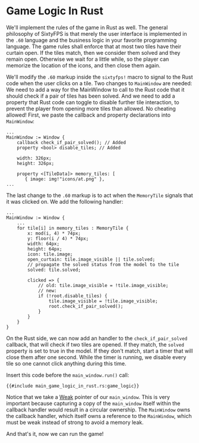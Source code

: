 # Game Logic In Rust

We'll implement the rules of the game in Rust as well. The general philosophy of SixtyFPS is that merely the user
interface is implemented in the `.60` language and the business logic in your favorite programming
language. The game rules shall enforce that at most two tiles have their curtain open. If the tiles match, then we
consider them solved and they remain open. Otherwise we wait for a little while, so the player can memorize
the location of the icons, and then close them again.

We'll modify the `.60` markup inside the `sixtyfps!` macro to signal to the Rust code when the user clicks on a tile.
Two changes to `MainWindow` are needed: We need to add a way for the MainWindow to call to the Rust code that it should
check if a pair of tiles has been solved. And we need to add a property that Rust code can toggle to disable further
tile interaction, to prevent the player from opening more tiles than allowed. No cheating allowed! First, we paste
the callback and property declarations into `MainWindow`:


```60
...
MainWindow := Window {
    callback check_if_pair_solved(); // Added
    property <bool> disable_tiles; // Added

    width: 326px;
    height: 326px;

    property <[TileData]> memory_tiles: [
       { image: img!"icons/at.png" },
...
```

The last change to the `.60` markup is to act when the `MemoryTile` signals that it was clicked on. We add the following handler:

```60
...
MainWindow := Window {
    ...
    for tile[i] in memory_tiles : MemoryTile {
        x: mod(i, 4) * 74px;
        y: floor(i / 4) * 74px;
        width: 64px;
        height: 64px;
        icon: tile.image;
        open_curtain: tile.image_visible || tile.solved;
        // propagate the solved status from the model to the tile
        solved: tile.solved;

        clicked => {
            // old: tile.image_visible = !tile.image_visible;
            // new:
            if (!root.disable_tiles) {
                tile.image_visible = !tile.image_visible;
                root.check_if_pair_solved();
            }
        }
    }
}
```

On the Rust side, we can now add an handler to the `check_if_pair_solved` callback, that will check if
two tiles are opened. If they match, the `solved` property is set to true in the model. If they don't
match, start a timer that will close them after one second. While the timer is running, we disable every tile so
one cannot click anything during this time.

Insert this code before the `main_window.run()` call:

```rust,noplayground
{{#include main_game_logic_in_rust.rs:game_logic}}
```

Notice that we take a [Weak](https://sixtyfps.io/docs/rust/sixtyfps/struct.weak) pointer of our `main_window`. This is very
important because capturing a copy of the `main_window` itself within the callback handler would result in a circular ownership.
The `MainWindow` owns the callback handler, which itself owns a reference to the `MainWindow`, which must be weak
instead of strong to avoid a memory leak.

And that's it, now we can run the game!